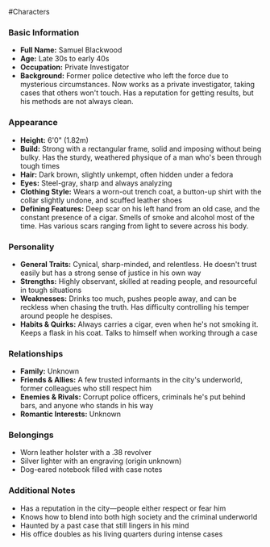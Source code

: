 #Characters

### Basic Information  
- **Full Name:** Samuel Blackwood  
- **Age:** Late 30s to early 40s  
- **Occupation:** Private Investigator  
- **Background:** Former police detective who left the force due to mysterious circumstances. Now works as a private investigator, taking cases that others won't touch. Has a reputation for getting results, but his methods are not always clean.  

### Appearance  
- **Height:** 6'0" (1.82m)
- **Build:** Strong with a rectangular frame, solid and imposing without being bulky. Has the sturdy, weathered physique of a man who's been through tough times
- **Hair:** Dark brown, slightly unkempt, often hidden under a fedora  
- **Eyes:** Steel-gray, sharp and always analyzing  
- **Clothing Style:** Wears a worn-out trench coat, a button-up shirt with the collar slightly undone, and scuffed leather shoes  
- **Defining Features:** Deep scar on his left hand from an old case, and the constant presence of a cigar. Smells of smoke and alcohol most of the time. Has various scars ranging from light to severe across his body.

### Personality  
- **General Traits:** Cynical, sharp-minded, and relentless. He doesn't trust easily but has a strong sense of justice in his own way  
- **Strengths:** Highly observant, skilled at reading people, and resourceful in tough situations  
- **Weaknesses:** Drinks too much, pushes people away, and can be reckless when chasing the truth. Has difficulty controlling his temper around people he despises.
- **Habits & Quirks:** Always carries a cigar, even when he's not smoking it. Keeps a flask in his coat. Talks to himself when working through a case  

### Relationships  
- **Family:** Unknown
- **Friends & Allies:** A few trusted informants in the city's underworld, former colleagues who still respect him  
- **Enemies & Rivals:** Corrupt police officers, criminals he's put behind bars, and anyone who stands in his way  
- **Romantic Interests:** Unknown

### Belongings  
- Worn leather holster with a .38 revolver
- Silver lighter with an engraving (origin unknown)
- Dog-eared notebook filled with case notes

### Additional Notes  
- Has a reputation in the city—people either respect or fear him  
- Knows how to blend into both high society and the criminal underworld  
- Haunted by a past case that still lingers in his mind  
- His office doubles as his living quarters during intense cases
